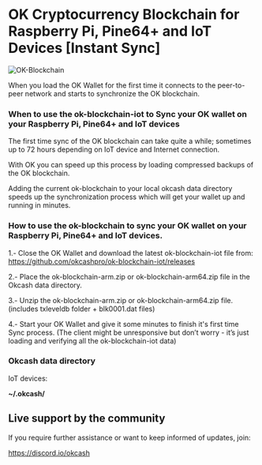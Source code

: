 # OK Cryptocurrency Blockchain for Raspberry Pi, Pine64+ and IoT Devices [Instant Sync]

![OK-Blockchain](http://i.imgur.com/LLkiV14.jpg)

When you load the OK Wallet for the first time it connects to the peer-to-peer network and starts to synchronize the OK blockchain. 

### When to use the ok-blockchain-iot to Sync your OK wallet on your Raspberry Pi, Pine64+ and IoT devices

The first time sync of the OK blockchain can take quite a while; sometimes up to 72 hours depending on IoT device and Internet connection. 

With OK you can speed up this process by loading compressed backups of the OK blockchain. 

Adding the current ok-blockchain to your local okcash data directory speeds up the synchronization process which will get your wallet up and running in minutes.

### How to use the ok-blockchain to sync your OK wallet on your Raspberry Pi, Pine64+ and IoT devices.

1.- Close the OK Wallet and download the latest ok-blockchain-iot file from:
      https://github.com/okcashpro/ok-blockchain-iot/releases

2.- Place the ok-blockchain-arm.zip or ok-blockchain-arm64.zip file in the Okcash data directory.

3.- Unzip the ok-blockchain-arm.zip or ok-blockchain-arm64.zip file. (includes txleveldb folder + blk0001.dat files)

4.- Start your OK Wallet and give it some minutes to finish it's first time Sync process. 
(The client might be unresponsive but don’t worry - it’s just loading and verifying all the ok-blockchain-iot data)

### Okcash data directory

IoT devices:

**~/.okcash/**

## Live support by the community

If you require further assistance or want to keep informed of updates, join:

https://discord.io/okcash
